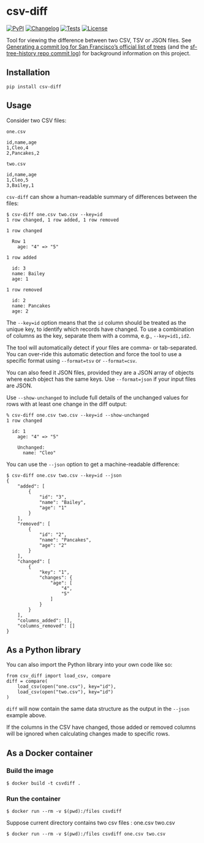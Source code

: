 # csv-diff

[![PyPI](https://img.shields.io/pypi/v/csv-diff.svg)](https://pypi.org/project/csv-diff/)
[![Changelog](https://img.shields.io/github/v/release/simonw/csv-diff?include_prereleases&label=changelog)](https://github.com/simonw/csv-diff/releases)
[![Tests](https://github.com/simonw/csv-diff/workflows/Test/badge.svg)](https://github.com/simonw/csv-diff/actions?query=workflow%3ATest)
[![License](https://img.shields.io/badge/license-Apache%202.0-blue.svg)](https://github.com/simonw/csv-diff/blob/main/LICENSE)

Tool for viewing the difference between two CSV, TSV or JSON files. See [Generating a commit log for San Francisco’s official list of trees](https://simonwillison.net/2019/Mar/13/tree-history/) (and the [sf-tree-history repo commit log](https://github.com/simonw/sf-tree-history/commits)) for background information on this project.

## Installation

    pip install csv-diff

## Usage

Consider two CSV files:

`one.csv`

    id,name,age
    1,Cleo,4
    2,Pancakes,2

`two.csv`

    id,name,age
    1,Cleo,5
    3,Bailey,1

`csv-diff` can show a human-readable summary of differences between the files:

    $ csv-diff one.csv two.csv --key=id
    1 row changed, 1 row added, 1 row removed

    1 row changed

      Row 1
        age: "4" => "5"

    1 row added

      id: 3
      name: Bailey
      age: 1

    1 row removed

      id: 2
      name: Pancakes
      age: 2

The `--key=id` option means that the `id` column should be treated as the unique key, to identify which records have changed. To use a combination of columns as the key, separate them with a comma, e.g., `--key=id1,id2`.

The tool will automatically detect if your files are comma- or tab-separated. You can over-ride this automatic detection and force the tool to use a specific format using `--format=tsv` or `--format=csv`.

You can also feed it JSON files, provided they are a JSON array of objects where each object has the same keys. Use `--format=json` if your input files are JSON.

Use `--show-unchanged` to include full details of the unchanged values for rows with at least one change in the diff output:

    % csv-diff one.csv two.csv --key=id --show-unchanged
    1 row changed

      id: 1
        age: "4" => "5"

        Unchanged:
          name: "Cleo"

You can use the `--json` option to get a machine-readable difference:

    $ csv-diff one.csv two.csv --key=id --json
    {
        "added": [
            {
                "id": "3",
                "name": "Bailey",
                "age": "1"
            }
        ],
        "removed": [
            {
                "id": "2",
                "name": "Pancakes",
                "age": "2"
            }
        ],
        "changed": [
            {
                "key": "1",
                "changes": {
                    "age": [
                        "4",
                        "5"
                    ]
                }
            }
        ],
        "columns_added": [],
        "columns_removed": []
    }

## As a Python library

You can also import the Python library into your own code like so:

    from csv_diff import load_csv, compare
    diff = compare(
        load_csv(open("one.csv"), key="id"),
        load_csv(open("two.csv"), key="id")
    )

`diff` will now contain the same data structure as the output in the `--json` example above.

If the columns in the CSV have changed, those added or removed columns will be ignored when calculating changes made to specific rows.

## As a Docker container

### Build the image

    $ docker build -t csvdiff .

### Run the container

    $ docker run --rm -v $(pwd):/files csvdiff

Suppose current directory contains two csv files : one.csv two.csv

    $ docker run --rm -v $(pwd):/files csvdiff one.csv two.csv
